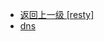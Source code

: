 - [返回上一级 [resty]](服务部署/Nginx/模板/nginx-1.24.0/Openresty/openresty-1.21.4.3-win64/lualib/resty/)
- [dns](服务部署/Nginx/模板/nginx-1.24.0/Openresty/openresty-1.21.4.3-win64/lualib/resty/dns/)
